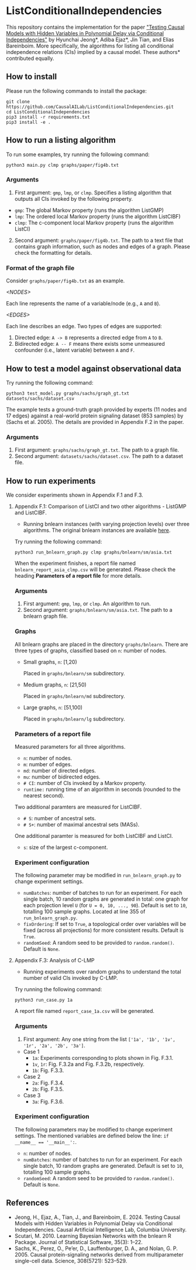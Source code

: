 # ListConditionalIndependencies

This repository contains the implementation for the paper ["Testing Causal Models with Hidden Variables in Polynomial Delay via Conditional Independencies"](https://causalai.net/r117.pdf) by Hyunchai Jeong\*, Adiba Ejaz\*, Jin Tian, and Elias Bareinboim. More specifically, the algorithms for listing all conditional independence relations (CIs) implied by a causal model.
These authors\* contributed equally.

## How to install

Please run the following commands to install the package:

```
git clone https://github.com/CausalAILab/ListConditionalIndependencies.git
cd ListConditionalIndependencies
pip3 install -r requirements.txt
pip3 install -e .
```

## How to run a listing algorithm

To run some examples, try running the following command:

```
python3 main.py clmp graphs/paper/fig4b.txt
```

### Arguments

1. First argument: `gmp`, `lmp`, or `clmp`. Specifies a listing algorithm that outputs all CIs invoked by the following property.
- `gmp`: The global Markov property (runs the algorithm ListGMP)
- `lmp`: The ordered local Markov property (runs the algorithm ListCIBF)
- `clmp`: The c-component local Markov property (runs the algorithm ListCI)

2. Second argument: `graphs/paper/fig4b.txt`. The path to a text file that contains graph information, such as nodes and edges of a graph. Please check the formatting for details.

### Format of the graph file

Consider `graphs/paper/fig4b.txt` as an example.

*&#60;NODES&#62;*

Each line represents the name of a variable/node (e.g., `A` and `B`).

*&#60;EDGES&#62;*

Each line describes an edge. Two types of edges are supported:

1. Directed edge: `A -> B` represents a directed edge from `A` to `B`.
2. Bidirected edge: `A -- F` means there exists some unmeasured confounder (i.e., latent variable) between `A` and `F`.


## How to test a model against observational data

Try running the following command:

```
python3 test_model.py graphs/sachs/graph_gt.txt datasets/sachs/dataset.csv
```

The example tests a ground-truth graph provided by experts (11 nodes and 17 edges) against a real-world protein signaling dataset (853 samples) by (Sachs et al. 2005). The details are provided in Appendix F.2 in the paper.

### Arguments

1. First argument: `graphs/sachs/graph_gt.txt`. The path to a graph file.
2. Second argument: `datasets/sachs/dataset.csv`. The path to a dataset file.

## How to run experiments

We consider experiments shown in Appendix F.1 and F.3.

1. Appendix F.1: Comparison of ListCI and two other algorithms - ListGMP and ListCIBF.
    - Running bnlearn instances (with varying projection levels) over three algorithms. The original bnlearn instances are available [here](https://www.bnlearn.com/bnrepository/).

    Try running the following command:

    ```
    python3 run_bnlearn_graph.py clmp graphs/bnlearn/sm/asia.txt
    ```

    When the experiment finishes, a report file named `bnlearn_report_asia_clmp.csv` will be generated. Please check the heading **Parameters of a report file** for more details.

    ### Arguments

    1. First argument: `gmp`, `lmp`, or `clmp`. An algorithm to run.
    2. Second argument: `graphs/bnlearn/sm/asia.txt`. The path to a bnlearn graph file.

    ### Graphs

    All bnlearn graphs are placed in the directory `graphs/bnlearn`. There are three types of graphs, classified based on `n`: number of nodes.

    * Small graphs, `n`: [1,20)

        Placed in `graphs/bnlearn/sm` subdirectory.

    * Medium graphs, `n`: [21,50)

        Placed in `graphs/bnlearn/md` subdirectory.

    * Large graphs, `n`: [51,100)

        Placed in `graphs/bnlearn/lg` subdirectory.

    ### Parameters of a report file

    Measured parameters for all three algorithms.
    * `n`: number of nodes.
    * `m`: number of edges.
    * `md`: number of directed edges.
    * `mu`: number of bidirected edges.
    * `# CI`: number of CIs invoked by a Markov property.
    * `runtime:` running time of an algorithm in seconds (rounded to the nearest second).

    Two additional paramters are measured for ListCIBF.
    * `# S`: number of ancestral sets.
    * `# S+`: number of maximal ancestral sets (MASs).

    One additional paramter is measured for both ListCIBF and ListCI.
    * `s`: size of the largest c-component.

    ### Experiment configuration

    The following parameter may be modified in `run_bnlearn_graph.py` to change experiment settings.

    * `numBatches`: number of batches to run for an experiment. For each single batch, 10 random graphs are generated in total: one graph for each projection level `U` (for `U = 0, 10, ..., 90`). Default is set to `10`, totalling 100 sample graphs. Located at line 355 of `run_bnlearn_graph.py`.
    * `fixOrdering`: If set to `True`, a topological order over variables will be fixed (across all projections) for more consistent results. Default is `True`.
    * `randomSeed`: A random seed to be provided to `random.random()`. Default is `None`.

2. Appendix F.3: Analysis of C-LMP
    - Running experiments over random graphs to understand the total number of valid CIs invoked by C-LMP.

    Try running the following command:

    ```
    python3 run_case.py 1a
    ```

    A report file named `report_case_1a.csv` will be generated.

    ### Arguments

    1. First argument: Any one string from the list `['1a', '1b', '1v', '1r', '2a', '2b', '3a']`.
    - Case 1
        * `1a`: Experiments corresponding to plots shown in Fig. F.3.1.
        * `1v`, `1r`: Fig. F.3.2a and Fig. F.3.2b, respectively.
        * `1b`: Fig. F.3.3.
    - Case 2
        * `2a`: Fig. F.3.4.
        * `2b`: Fig. F.3.5.
    - Case 3
        * `3a`: Fig. F.3.6.
    
    ### Experiment configuration

    The following parameters may be modified to change experiment settings. The mentioned variables are defined below the line: `if __name__ == '__main__':`.

    * `n`: number of nodes.
    * `numBatches`: number of batches to run for an experiment. For each single batch, 10 random graphs are generated. Default is set to `10`, totalling 100 sample graphs.
    * `randomSeed`: A random seed to be provided to `random.random()`. Default is `None`.

## References

- Jeong, H., Ejaz, A., Tian, J., and Bareinboim, E. 2024. Testing Causal Models with Hidden Variables in Polynomial Delay via Conditional Independencies. Causal Artificial Intelligence Lab, Columbia University.
- Scutari, M. 2010. Learning Bayesian Networks with the bnlearn R Package. Journal of Statistical Software, 35(3): 1–22.
- Sachs, K., Perez, O., Pe’er, D., Lauffenburger, D. A., and Nolan, G. P. 2005. Causal protein-signaling networks derived from multiparameter single-cell data. Science, 308(5721): 523–529.
